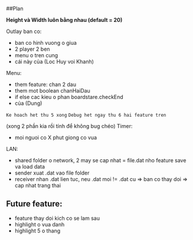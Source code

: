 ##Plan

**Height và Width luôn bằng nhau (default = 20)**

Outlay ban co: 
* ban co hinh vuong o giua
* 2 player 2 ben
* menu o tren cung
* cái này của (Loc Huy voi Khanh) 

Menu:
* them feature: chan 2 dau
* them mot boolean chanHaiDau
* if else cac kieu o phan boardstare.checkEnd
* của (Dung)

`Ke hoach het thu 5 xong` 
`Debug het ngay thu 6 hai feature tren`

(xong 2 phần kia rồi tính để không bug chéo) 
Timer: 
* moi nguoi co X phut giong co vua 

LAN: 
* shared folder o network, 2 may se cap nhat = file.dat nho feature save va load data
* sender xuat .dat vao file folder
* receiver nhan .dat lien tuc, neu .dat moi != .dat cu => ban co thay doi => cap nhat trang thai

## Future feature:
* feature thay doi kich co se lam sau
* highlight o vua danh
* highlight 5 o thang
